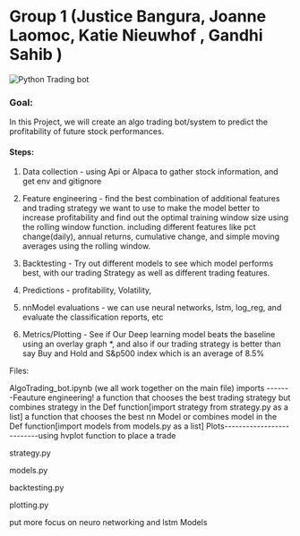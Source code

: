 # Group 1 (Justice Bangura, Joanne Laomoc, Katie Nieuwhof , Gandhi Sahib )

![Python Trading bot](https://static.wixstatic.com/media/1938a7_bbb79b18becc4fcab343725d12ae2598~mv2.jpg/v1/fit/w_1000%2Ch_768%2Cal_c%2Cq_80/file.jpg)

### Goal:

In this Project, we will create an algo trading bot/system to predict the profitability of future stock performances.

#### Steps: 

1. Data collection - using Api or Alpaca to gather stock information, and get env and gitignore

2. Feature engineering - find the best combination of additional features and trading strategy we want to use to make the model better to increase profitability and find out the optimal training window size using the rolling window function. including different features like pct change(daily), annual returns, cumulative change, and simple moving averages using the rolling window. 

3. Backtesting - Try out different models to see which model performs best, with our trading Strategy as well as different trading features.

4. Predictions - profitability, Volatility, 

5. nnModel evaluations - we can use neural networks, lstm, log_reg,  and evaluate the classification reports, etc

6. Metrics/Plotting - See if Our Deep learning model beats the baseline using an overlay graph *, and also if our trading strategy is better than say Buy and Hold and S&p500 index which is an average of 8.5%

Files:

AlgoTrading_bot.ipynb (we all work together on the main file)
imports -------Feauture engineering! 
a function that chooses the best trading strategy but combines strategy in the Def function[import strategy from strategy.py as a list]
a function that chooses the best nn Model or combines model in the Def function[import models from models.py as a list]
Plots--------------------------using hvplot
function to place a trade


strategy.py

models.py 

backtesting.py

plotting.py

put more focus on neuro networking and lstm Models 
